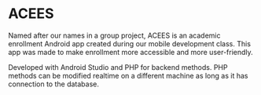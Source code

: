 # ACEES

Named after our names in a group project, ACEES is an academic enrollment Android app created during our mobile development class.
This app was made to make enrollment more accessible and more user-friendly.

Developed with Android Studio and PHP for backend methods. PHP methods can be modified realtime on a different machine as long as it has 
connection to the database.
